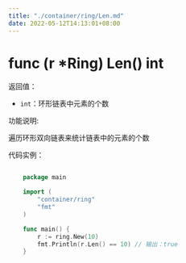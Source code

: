 ```yaml
---
title: "./container/ring/Len.md"
date: 2022-05-12T14:13:01+08:00
---
```

# func (r *Ring) Len() int

返回值：

- `int`：环形链表中元素的个数

功能说明:

遍历环形双向链表来统计链表中的元素的个数

代码实例：

```go

	package main

	import (
		"container/ring"
		"fmt"
	)

	func main() {
		r := ring.New(10)
		fmt.Println(r.Len() == 10) // 输出：true
	}

```